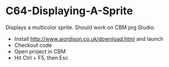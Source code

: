 # C64-Displaying-A-Sprite

Displays a multicolor sprite. Should work on CBM prg Studio.

- Install http://www.ajordison.co.uk/download.html and launch
- Checkout code
- Open project in CBM
- Hit Ctrl + F5, then Esc
